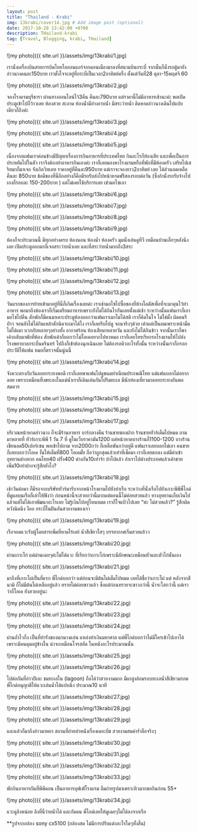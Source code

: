 ```yaml
---
layout: post
title: "Thailand - Krabi"
img: 13krabi/cover14.jpg # Add image post (optional)
date: 2017-10-28 13:42:00 +0700
description: THailand-krabi
tag: [Travel, Blogging, krabi, THailand]
---
```


![my photo]({{ site.url }}/assets/img/13krabi/1.jpg)

เรานั่งเครื่องบินสายการบินไทยไลออนแอร์จากดอนเมืองมาลงที่สนามบินกระบี่ จากนั้นก็นั่งรถตู้มายังอ่าวนางคนละ150บาท  เราตั้งใจจะอยู่ที่กระบี่เป็นเวลา2อาทิตย์ครึ่ง ตั้งแต่วันที่28 ตุลา-15พฤศจิ 60

![my photo]({{ site.url }}/assets/img/13krabi/2.jpg)

จองโรงแรมบุรีธารา ผ่านทางออนไลน์ไว้3คืน คืนละ790บาท แต่ราคานี้ไม่มีอาหารเช้านะค่ะ พอเปิดประตูเข้าไปก็ว้าวเลย ห้องสวย สะอาด ห้องน้ำมีอ่างอาบน้ำ มีสระว่ายน้ำ ติดหาดอ่าวนางเดินไปแปบเดียวก็ถึงค่ะ

![my photo]({{ site.url }}/assets/img/13krabi/3.jpg)

![my photo]({{ site.url }}/assets/img/13krabi/4.jpg)

![my photo]({{ site.url }}/assets/img/13krabi/5.jpg)

เนื่องจากแฟนเราค่อนข้างมีปัญหาเรื่องการกินอาหารที่ประเทศไทย กินอะไรก็ท้องเสีย และเพื่อเป็นการประหยัดไปในตัว เราจึงต้องทำอาหารกินเองค่ะ เราก็เลยมองหาโรงแรมหรือที่พักที่มีห้องครัว เสริทไปเสริทมาก็มาเจอ จังเกิลวิทเลท ราคาอยู่ที่คืนละ950บาท แต่เราจะจองยาว2อาทิตย์ เลย ได้ส่วนลดเหลือคืนละ 850บาท ข้อดีของที่นี่อีกอย่างก็คือมีรถรับส่งไปหน้าหาดฟรีสองรอบต่อวัน (ซึ่งถ้านั่งรถรับจ้างไปเองก็รอบละ 150-200บาท ) แต่ไม่เคยใช้บริการเลย เช่ามอไซเอา

![my photo]({{ site.url }}/assets/img/13krabi/6.jpg)

![my photo]({{ site.url }}/assets/img/13krabi/7.jpg)

![my photo]({{ site.url }}/assets/img/13krabi/8.jpg)

![my photo]({{ site.url }}/assets/img/13krabi/9.jpg)

ห้องก็จะประมาณนี้ มีทุกอย่างครบ ห้องนอน ห้องน้ำ ห้องครัว มุมนั่งเล่นดูทีวี เหมือนบ้านเล็กๆหลังนึงเลย เปิดประตูออกมาก็เจอสระว่ายน้ำเลย และที่สระว่ายน้ำมากถึง3สระ

![my photo]({{ site.url }}/assets/img/13krabi/10.jpg)

![my photo]({{ site.url }}/assets/img/13krabi/11.jpg)

![my photo]({{ site.url }}/assets/img/13krabi/12.jpg)

![my photo]({{ site.url }}/assets/img/13krabi/13.jpg)

วันแรกของการย้ายเข้ามาอยู่ที่นี่ก็เกิดเรื่องเลยค่ะ เราเช่ามอไซไปซื้อของที่ห้างโลตัสเพื่อที่จะมาตุนไว้ทำอาหาร พอมาถึงห้องเราก็เริ่มเตรียมอาหารเพราะยังไม่ได้กินไรกันเลยตั้งแต่เช้า ระหว่างนั้นแฟนเราก็เอามอไซไปคืน สักพักก็มีคนมาเคาะประตูห้องบอกว่าแฟนเราเมาไม่ได้สติ เราก็คิดในใจ ไม่ใช่มั้ง ผิดคนรึป่าว จอนยังไม่ได้กินเหล้าสักนิดจะเมาได้ไง เราก็เลยรีบไปดู จอนจริงๆด้วย เค้าแค่เป็นลมเพราะหน้ามืด ไม่ได้เมา บวกกับหลายๆอย่างทั้ง อากาศร้อน ท้องเสียมาหลายวัน และยังไม่ได้กินข้าว จากนั้นเราก็พาเค้ากลับมาพักที่ห้อง สักพักเค้าก็บอกว่าไม่โอเคอยากไปหาหมอ เราก็เลยโทรเรียกรถโรงแรมให้ไปส่ง โรงพยาบาลกระบี่นครินทร์ ไปถึงก็เข้าห้องฉุกเฉินเลย ไม่ต้องรอคิวอะไรทั้งนั้น ระหว่างนั้นเราก็กรอกประวัติให้แฟน หมอก็ตรวจนั้นนู่นนี่

![my photo]({{ site.url }}/assets/img/13krabi/14.jpg)

จังหวะตรงกับวันลอยกระทงพอดี เราก็เลยพาแฟนไปดูขนมทำเนียมประเพณีไทย แต่แฟนบอกไม่อยากลอย เพราะเหมือนทิ้งขยะลงในแม่น้ำเราก็เดินเล่นกันไปริมทะเล มีนักท่องเที่ยวมาลอยกระทงกันพอสมควร

![my photo]({{ site.url }}/assets/img/13krabi/15.jpg)

![my photo]({{ site.url }}/assets/img/13krabi/16.jpg)

![my photo]({{ site.url }}/assets/img/13krabi/17.jpg)


บริเวณหน้าหาดอ่าวนาง ก็จะมีร้านอาหาร บาร์กลางคืน ร้านขายของฝาก ร้านขายทัวร์เต็มไปหมด ถามมาหลายที่ ทัวร์เกาะพีพี 1 วัน 7 ที่ ดูในเว็บราคามัน1200 แต่หน้าหาดบางร้านก็1100-1200 บางร้านเขียนลด50เปอร์เซน พอเข้าไปถาม จาก2000กว่า ก็เหลือพันกว่าอยู่ดี แฟนเราเลยบอกไม่เอา คนขายก็เลยบอกว่าโอเค งั้นให้เต็มที่800 โอเคมั้ย ถือว่าถูกสุดแล้วเท่าที่เช็คมา เราก็เลยตกลง แต่มีค่าเข้าอุทยานต่างหาก คนไทย40 ฝรั่ง400 ต่างกัน10เท่าจ้า บ้าไปแล้ว ถ้าเราไปต่างประเทศแล้วเค้าชาทเพิ่ม10เท่าบ้างจะรู้สึกยังไง?

![my photo]({{ site.url }}/assets/img/13krabi/18.jpg)

เช้าวันต่อมา ก็มีรถจากบริษัททัวร์มารับจากหน้าโรงแรมไปยังท่าเรือ ระหว่างที่นั่งเรือไปยังเกาะพีพีพี่ไกด์ที่ดูแลบนเรือก็เล่าให้ฟังว่า ก่อนหน้านี้จะสวยกว่านี้มากแต่ตอนนี้ไม่ค่อยสวยแล้ว ทางอุทยานเก็บเงินไปแล้วแต่ไม่ได้เอาพัฒนาอะไรเลย ไม่รู้เงินไปอยู่ไหนหมด เราก็ใจแป้วไปเลย “ห่ะ ไม่สวยแล้ว?” รู้สึกผิดหวังนิดนึง  งืออ กระบี่ในฝันอันสวยงามของเรา

![my photo]({{ site.url }}/assets/img/13krabi/19.jpg)

เรือจอดแวะรับผู้โดยสารเพิ่มที่หาดไร่เลย์ น้ำสีเขียวใสๆ บรรยากาศเริ่มสวยแล้วว

![my photo]({{ site.url }}/assets/img/13krabi/20.jpg)

ผ่านเกาะไก่ แค่ผ่านเฉยๆค่ะไม่ได้แวะ ที่เรียกว่าเกาะไก่เพราะมีลักษณะเหมือนหัวและตัวไก่นั่นเอง

![my photo]({{ site.url }}/assets/img/13krabi/21.jpg)

มาถึงที่เกาะไผ่เป็นที่แรก พี่ไกด์บอกว่า แต่ก่อนจะมีต้นไผ่เต็มไปหมด เลยได้ชื่อว่าเกาะไผ่ แต่ หลังจากสึนามิ ก็ไม่มีต้นไผ่เหลืออยู่แล้ว ทรายไม่ค่อยขาวแล้ว ซึ่งแต่ก่อนทรายจะขาวกว่านี้ น้ำจะใสกว่านี้ แต่เราว่าก็โอเค ยังสวยอยู่นะ

![my photo]({{ site.url }}/assets/img/13krabi/22.jpg)

![my photo]({{ site.url }}/assets/img/13krabi/23.jpg)

![my photo]({{ site.url }}/assets/img/13krabi/24.jpg)

ผ่านถ้ำไวกิ้ง เป็นที่ทำรังของนกนางแอ่น แหล่งทำเงินมหาศาล แต่พี่ไกด์บอกว่าไม่มีใครเข้าไปเอาได้ เพราะมีคนคุมอยู่ข้างใน น่าจะเหมือนโจรสลัด ในหนังอะไรประมาณนั้น

![my photo]({{ site.url }}/assets/img/13krabi/25.jpg)

![my photo]({{ site.url }}/assets/img/13krabi/26.jpg)

ไปต่อกันที่อ่าวปิเละ ชมทะเลใน (lagoon) ถือได้ว่าสวยงามมาก มีผาสูงล้อมรอบทะเลน้ำสีเขียวมรกต พี่ไกด์อนุญาติให้แวะเล่นน้ำได้แปบนึง ประมาณ10 นาที

![my photo]({{ site.url }}/assets/img/13krabi/27.jpg)

![my photo]({{ site.url }}/assets/img/13krabi/28.jpg)

![my photo]({{ site.url }}/assets/img/13krabi/29.jpg)

และแล้วก็มาถึงอ่าวมาหยา สถานที่ถ่ายทำหนังเรื่องเดอะบีช สวยงามสมคำร่ำลือจริงๆ

![my photo]({{ site.url }}/assets/img/13krabi/30.jpg)

![my photo]({{ site.url }}/assets/img/13krabi/31.jpg)

![my photo]({{ site.url }}/assets/img/13krabi/32.jpg)

![my photo]({{ site.url }}/assets/img/13krabi/33.jpg)

พักกินอาหารกันที่พีพีดอน เป็นอาหารบุฟเฟ่โรงแรม ลืมถ่ายรูปมาเพราะหิวมากขอกินก่อน 55+

![my photo]({{ site.url }}/assets/img/13krabi/34.jpg)

แวะดูลิงหน่อย ลิงที่นี่ว่ายน้ำได้ และกัดคน พี่ไกด์เลยให้ดูเฉยๆไม่ได้ลงจากเรือ


**รูปจากกล้อง sony cx5100 (กล้องสด ไม่มีการปรับแต่งอะไรใดๆทั้งสิ้น)
